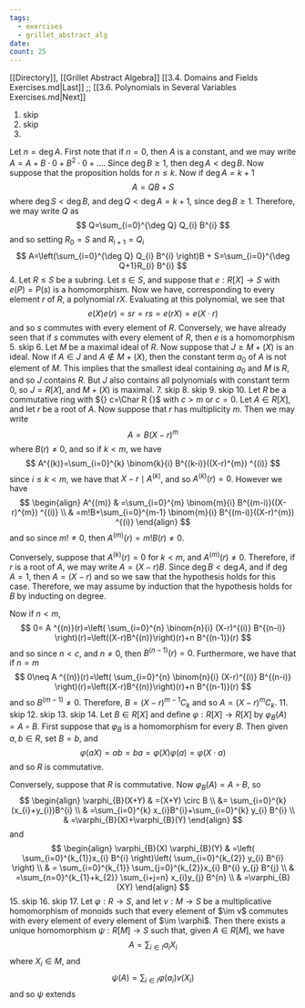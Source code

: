 ```yaml
---
tags:
  - exercises
  - grillet_abstract_alg
date:
count: 25
---
```

[[Directory]], [[Grillet Abstract Algebra]]
[[3.4. Domains and Fields Exercises.md|Last]] ;; [[3.6. Polynomials in Several Variables Exercises.md|Next]]
1. skip
2. skip
3. 
Let ${} n=\deg A {}$. First note that if ${} n=0 {}$, then $A {}$ is a constant, and we may write ${} A=A + B \cdot 0 +B^{2} \cdot  0 +\dots_{} {}$. Since ${} \deg B \geq 1 {}$, then ${} \deg A < \deg  B$. Now suppose that the proposition holds for ${} n\leq k {}$. Now if ${} \deg A=k+1 {}$
$$
A=Q B + S
$$
where ${} \deg S< \deg  B {}$, and ${} \deg Q < \deg A=k+1 {}$, since ${} \deg B \geq 1 {}$. Therefore, we may write $Q$ as
$$
Q=\sum_{i=0}^{\deg Q} Q_{i} B^{i} 
$$
and so setting ${} R_{0}=S {}$ and ${} R_{i+1}=Q_{i} {}$
$$
A=\left(\sum_{i=0}^{\deg Q} Q_{i} B^{i} \right)B + S=\sum_{i=0}^{\deg  Q+1}R_{i} B^{i} 
$$
4. 
Let $R \leq S {}$ be a subring. Let ${} s \in S {}$, and suppose that ${} e:R[X]\to{}S {}$ with ${} e(P)=P(s) {}$ is a homomorphism. Now we have, corresponding to every element ${} r {}$ of ${} R {}$, a polynomial $rX$. Evaluating at this polynomial, we see that
$$
e(X)e(r)=sr=rs=e(rX)=e(X \cdot r)
$$
and so $s$ commutes with every element of $R$. Conversely, we have already seen that if $s$ commutes with every element of $R$, then $e$ is a homomorphism
5. skip
6. 
Let $M$ be a maximal ideal of $R$. Now suppose that $J\geq M+(X) {}$ is an ideal. Now if ${} A \in J$ and ${} A \notin M +(X) {}$, then the constant term $a_{0} {}$ of $A {}$ is not element of ${} M {}$. This implies that the smallest ideal containing $a_{0}$ and $M$ is $R$, and so $J$ contains $R$. But $J$ also contains all polynomials with constant term $0$, so $J=R[X] {}$, and $M+(X)$ is maximal.
7. skip
8. skip
9. skip
10. 
Let $R {}$ be a commutative ring with ${} c=\Char R {}$ with $c>m {}$ or ${} c=0 {}$. Let ${} A \in R[X] {}$, and let $r$ be a root of $A$. Now suppose that $r$ has multiplicity $m$. Then we may write
$$
A=B(X-r)^{m}
$$
where ${} B(r)\neq 0 {}$, and so if $k<m {}$, we have
$$
A^{(k)}=\sum_{i=0}^{k} \binom{k}{i} B^{(k-i)}((X-r)^{m}) ^{(i)}
$$
since ${} i\leq k<m {}$, we have that ${} X-r \mid A^{(k)} {}$, and so ${} A^{(k)}(r)=0 {}$. However we have
$$
\begin{align}
 A^{(m)} & =\sum_{i=0}^{m} \binom{m}{i} B^{(m-i)}((X-r)^{m}) ^{(i)}   \\
 & =m!B+\sum_{i=0}^{m-1} \binom{m}{i} B^{(m-i)}((X-r)^{m}) ^{(i)}
 \end{align}
$$
and so since $m!\neq 0 {}$, then ${} A^{(m)}(r)=m! B(r)\neq 0 {}$. 

Conversely, suppose that ${} A^{(k)}(r)=0 {}$ for $k<m {}$, and ${} A^{(m)}(r)\neq 0 {}$. Therefore, if $r {}$ is a root of $A {}$, we may write ${} A=(X-r)B {}$. Since ${} \deg B<\deg A {}$, and if ${} \deg A=1 {}$, then ${} A=(X-r) {}$ and so we saw that the hypothesis holds for this case. Therefore, we may assume by induction that the hypothesis holds for ${} B {}$ by inducting on degree. 

Now if ${} n <m {}$, 
$$
0= A  ^{(n)}(r)=\left( \sum_{i=0}^{n} \binom{n}{i} (X-r)^{(i)} B^{(n-i)} \right)(r)=\left((X-r)B^{(n)}\right)(r)+n B^{(n-1)}(r)
$$
and so since ${} n<c {}$, and $n\neq 0$, then ${} B^{(n-1)}(r)=0 {}$. Furthermore, we have that if ${} n=m {}$
$$
0\neq A  ^{(n)}(r)=\left( \sum_{i=0}^{n} \binom{n}{i} (X-r)^{(i)} B^{(n-i)} \right)(r)=\left((X-r)B^{(n)}\right)(r)+n B^{(n-1)}(r)
$$
and so ${} B^{(m-1)}\neq 0 {}$. Therefore, ${} B=(X-r)^{m-1}C_{k} {}$ and so ${} A=(X-r)^{m} C_{k} {}$. 
11. skip
12. skip
13. skip
14. 
Let ${} B \in R[X] {}$ and define ${} \varphi:R[X]\to{}R[X] {}$ by ${} \varphi_{B}(A)=A \circ  B {}$. First suppose that ${} \varphi_{B} {}$ is a homomorphism for every ${} B {}$. Then given ${} a,\, b \in R {}$, set ${} B=b {}$, and 
$$
\varphi(aX)=ab =ba=\varphi(X)\varphi(a)=\varphi(X \cdot  a)
$$
and so $R$ is commutative.

Conversely, suppose that $R$ is commutative. Now ${} \varphi_{B}(A)=A \circ  B {}$, so
$$
\begin{align}
 \varphi_{B}(X+Y) & =(X+Y) \circ  B   \\
 &= \sum_{i=0}^{k}(x_{i}+y_{i})B^{i} \\
 & =\sum_{i=0}^{k} x_{i}B^{i}+\sum_{i=0}^{k} y_{i} B^{i} \\
 & =\varphi_{B}(X)+\varphi_{B}(Y)
 \end{align}
$$
and
$$
\begin{align}
\varphi_{B}(X) \varphi_{B}(Y) & =\left( \sum_{i=0}^{k_{1}}x_{i} B^{i} \right)\left( \sum_{i=0}^{k_{2}} y_{i} B^{i} \right) \\
 & = \sum_{i=0}^{k_{1}} \sum_{j=0}^{k_{2}}x_{i} B^{i} y_{j} B^{j} \\
 & =\sum_{n=0}^{k_{1}+k_{2}} \sum_{i+j=n} x_{i}y_{j} B^{n} \\
 & =\varphi_{B}(XY)
\end{align}
$$
15. skip
16. skip
17. 
Let $\varphi :R\to{}S {}$, and let $v:M\to{}S {}$ be a multiplicative homomorphism of monoids such that every element of $\im v$ commutes with every element of every element of $\im \varphi$. Then there exists a unique homomorphism $\psi:R[M]\to{}S {}$ such that, given ${} A \in R[M] {}$, we have
$$
A=\sum_{i \in I} a_{i} X_{i} 
$$
where ${} X_{i} \in M {}$, and
$$
\psi(A)=\sum_{i \in I} \varphi(a_{i}) v(X_{i})
$$
and so $\psi$ extends